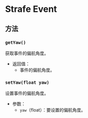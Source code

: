 # Strafe Event

## 方法

### `getYaw()`

获取事件的偏航角度。

- 返回值：
  - 事件的偏航角度。

### `setYaw(float yaw)`

设置事件的偏航角度。

- 参数：
  - `yaw`（float）：要设置的偏航角度。

